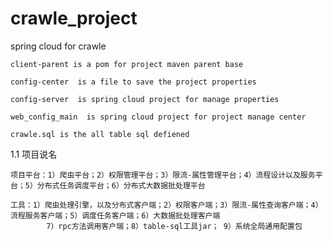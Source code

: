 # crawle_project
spring cloud for crawle

	client-parent is a pom for project maven parent base

	config-center  is a file to save the project properties

	config-server  is spring cloud project for manage properties

	web_config_main  is spring cloud project for project manage center 

	crawle.sql is the all table sql defiened

1.1 项目说名 
	
	项目平台：1）爬虫平台；2）权限管理平台；3）限流-属性管理平台；4）流程设计以及服务平台；5）分布式任务调度平台；6）分布式大数据批处理平台

	工具：1）爬虫处理引擎，以及分布式客户端；2）权限客户端；3）限流-属性查询客户端；4）流程服务客户端；5）调度任务客户端；6）大数据批处理客户端
			7）rpc方法调用客户端；8）table-sql工具jar； 9）系统全局通用配置包